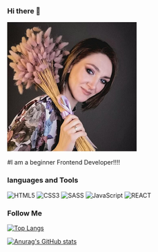 ### Hi there 👋

[![Header](https://github.com/LavGavr/LavGavr/blob/main/fffffff.png)](https://github.com/LavGavr)

#I am a beginner Frontend Developer!!!!
### languages and Tools

![HTML5](https://img.shields.io/badge/-HTML5-090909?style=for-the-badge&logo=HTML5&logoColor=Red)
![CSS3](https://img.shields.io/badge/-CSS3-090909?style=for-the-badge&logo=CSS3&logoColor=blue)
![SASS](https://img.shields.io/badge/-SASS-090909?style=for-the-badge&logo=SASS&logoColor=ff69b4)
![JavaScript](https://img.shields.io/badge/-JavaScript-090909?style=for-the-badge&logo=JavaScript&logoColor=yellow)
![REACT](https://img.shields.io/badge/-REACT-090909?style=for-the-badge&logo=REACT&logoColor=blueviolet)

### Follow Me


[![Top Langs](https://github-readme-stats.vercel.app/api/top-langs/?username=LavGavr&layout=compact)](https://github.com/LavGavr)

[![Anurag's GitHub stats](https://github-readme-stats.vercel.app/api?username=LavGavr&show_icons=true&theme=gruvbox)](https://github.com/LavGavr)
